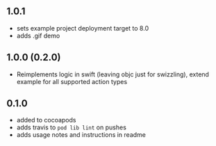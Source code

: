 ## 1.0.1

- sets example project deployment target to 8.0
- adds .gif demo

## 1.0.0 (0.2.0)

- Reimplements logic in swift (leaving objc just for swizzling), extend example for all supported action types

## 0.1.0

- added to cocoapods 
- adds travis to `pod lib lint` on pushes
- adds usage notes and instructions in readme